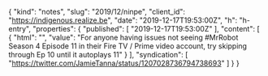 {
  "kind": "notes",
  "slug": "2019/12/ninpe",
  "client_id": "https://indigenous.realize.be",
  "date": "2019-12-17T19:53:00Z",
  "h": "h-entry",
  "properties": {
    "published": [
      "2019-12-17T19:53:00Z"
    ],
    "content": [
      {
        "html": "",
        "value": "For anyone having issues not seeing #MrRobot Season 4 Episode 11 in their Fire TV / Prime video account, try skipping through Ep 10 until it autoplays 11"
      }
    ],
    "syndication": [
      "https://twitter.com/JamieTanna/status/1207028736794738693"
    ]
  }
}
